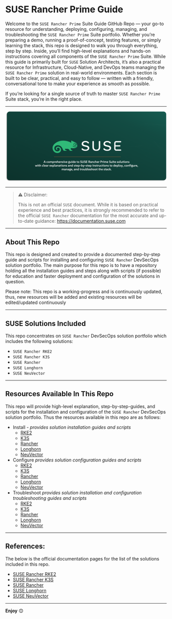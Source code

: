 # SUSE Rancher Prime Guide

Welcome to the `SUSE Rancher Prime` Suite Guide GitHub Repo — your go-to resource for understanding, deploying, configuring, managing, and troubleshooting the `SUSE Rancher Prime` Suite portfolio. Whether you’re preparing a demo, running a proof-of-concept, testing features, or simply learning the stack, this repo is designed to walk you through everything, step by step. Inside, you’ll find high-level explanations and hands-on instructions covering all components of the `SUSE Rancher Prime` Suite. While this guide is primarily built for `SUSE` Solution Architects, it’s also a practical resource for Infrastructure, Cloud-Native, and DevOps teams managing the `SUSE Rancher Prime` solution in real-world environments. Each section is built to be clear, practical, and easy to follow — written with a friendly, conversational tone to make your experience as smooth as possible.

If you’re looking for a single source of truth to master `SUSE Rancher Prime` Suite stack, you’re in the right place.

---

<p align="center">
    <img src="Images/Repo-PIC.png">
</p>

---

> ⚠️ Disclaimer:
> 
> This is not an official `SUSE` document. While it is based on practical experience and best practices, it is strongly recommended to refer to the official `SUSE Rancher` documentation for the most accurate and up-to-date guidance: https://documentation.suse.com

---

## About This Repo

This repo is designed and created to provide a documented step-by-step guide and scripts for installing and configuring `SUSE Rancher` DevSecOps solution portfolio. The main purpose for this repo is to have a repository holding all the installation guides and steps along with scripts (if possible) for education and faster deployment and configuration of the solutions in question.

Please note: This repo is a working-progress and is continuously updated, thus, new resources will be added and existing resources will be edited/updated continuously

---

## SUSE Solutions Included

This repo concentrates on `SUSE Rancher` DevSecOps solution portfolio which includes the following solutions:
- `SUSE Rancher RKE2`
- `SUSE Rancher K3S`
- `SUSE Rancher`
- `SUSE Longhorn`
- `SUSE NeuVector`

---

## Resources Available In This Repo

This repo will provide high-level explanation, step-by-step-guides, and scripts for the installation and configuration of the `SUSE Rancher` DevSecOps solution portfolio. Thus the resources available in this repo are as follows:

- Install - _provides solution installation guides and scripts_
  - [RKE2](/1-Install/RKE2/)
  - [K3S](/1-Install/K3S/)
  - [Rancher](/1-Install/Rancher/)
  - [Longhorn](/1-Install/Longhorn/)
  - [NeuVector](/1-Install/NeuVector/)
- Configure _provides solution configuration guides and scripts_
  - [RKE2](/2-Configure/RKE2/)
  - [K3S](/2-Configure/K3S/)
  - [Rancher](/2-Configure/Rancher/)
  - [Longhorn](/2-Configure/Longhorn/)
  - [NeuVector](/2-Configure/NeuVector/)
- Troubleshoot _provides solution installation and configuration troubleshooting guides and scripts_
  - [RKE2](/3-Troubleshoot/RKE2/)
  - [K3S](/3-Troubleshoot/K3S/)
  - [Rancher](/3-Troubleshoot/Rancher/)
  - [Longhorn](/3-Troubleshoot/Longhorn/)
  - [NeuVector](/3-Troubleshoot/NeuVector/)

---

## References:

The below is the official documentation pages for the list of the solutions included in this repo.
- [SUSE Rancher RKE2](https://docs.rke2.io/)
- [SUSE Rancher K3S](https://docs.k3s.io/)
- [SUSE Rancher](https://ranchermanager.docs.rancher.com/)
- [SUSE Longhorn](https://longhorn.io/docs)
- [SUSE NeuVector](https://open-docs.neuvector.com/)

---

**Enjoy** :blush:
